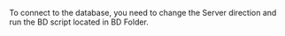 To connect to the database, you need to change the Server direction and run the BD script located in BD Folder.
